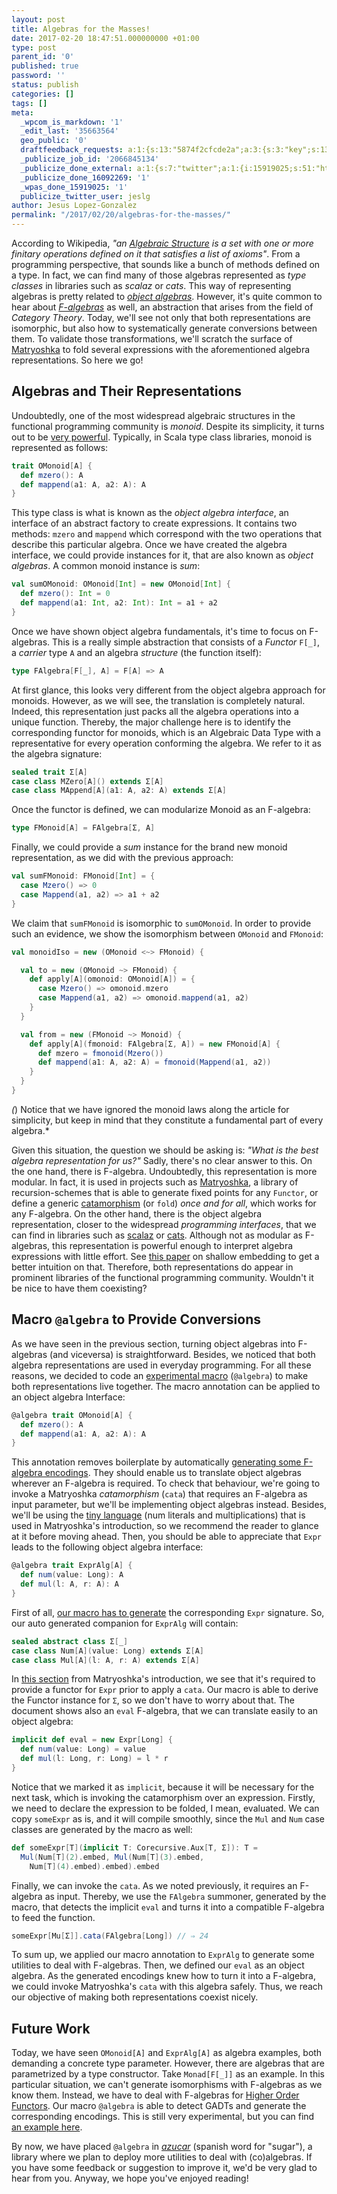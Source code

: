 ```yaml
---
layout: post
title: Algebras for the Masses!
date: 2017-02-20 18:47:51.000000000 +01:00
type: post
parent_id: '0'
published: true
password: ''
status: publish
categories: []
tags: []
meta:
  _wpcom_is_markdown: '1'
  _edit_last: '35663564'
  geo_public: '0'
  draftfeedback_requests: a:1:{s:13:"5874f2cfcde2a";a:3:{s:3:"key";s:13:"5874f2cfcde2a";s:4:"time";s:10:"1484059343";s:7:"user_id";s:8:"35663564";}}
  _publicize_job_id: '2066845134'
  _publicize_done_external: a:1:{s:7:"twitter";a:1:{i:15919025;s:51:"https://twitter.com/jeslg/status/833734944396603392";}}
  _publicize_done_16092269: '1'
  _wpas_done_15919025: '1'
  publicize_twitter_user: jeslg
author: Jesus Lopez-Gonzalez
permalink: "/2017/02/20/algebras-for-the-masses/"
---
```

According to Wikipedia, *"an <a href="https://en.wikipedia.org/wiki/Algebraic_structure">Algebraic Structure</a> is a set with one or more finitary operations defined on it that satisfies a list of axioms"*. From a programming perspective, that sounds like a bunch of methods defined on a type. In fact, we can find many of those algebras represented as *type classes* in libraries such as *scalaz* or *cats*. This way of representing algebras is pretty related to <a href="https://www.cs.utexas.edu/~wcook/Drafts/2012/ecoop2012.pdf">*object algebras*</a>. However, it's quite common to hear about <a href="https://www.schoolofhaskell.com/user/bartosz/understanding-algebras">*F-algebras*</a> as well, an abstraction that arises from the field of *Category Theory*. Today, we'll see not only that both representations are isomorphic, but also how to systematically generate conversions between them. To validate those transformations, we'll scratch the surface of <a href="https://github.com/slamdata/matryoshka">Matryoshka</a> to fold several expressions with the aforementioned algebra representations. So here we go!

## Algebras and Their Representations
Undoubtedly, one of the most widespread algebraic structures in the functional programming community is *monoid*. Despite its simplicity, it turns out to be <a href="http://repository.upenn.edu/cgi/viewcontent.cgi?article=1773&context=cis_papers">very powerful</a>. Typically, in Scala type class libraries, monoid is represented as follows:

```scala
trait OMonoid[A] {
  def mzero(): A
  def mappend(a1: A, a2: A): A
}
```

This type class is what is known as the *object algebra interface*, an interface of an abstract factory to create expressions. It contains two methods: `mzero` and `mappend` which correspond with the two operations that describe this particular algebra. Once we have created the algebra interface, we could provide instances for it, that are also known as *object algebras*. A common monoid instance is *sum*:

```scala
val sumOMonoid: OMonoid[Int] = new OMonoid[Int] {
  def mzero(): Int = 0
  def mappend(a1: Int, a2: Int): Int = a1 + a2
}
```

Once we have shown object algebra fundamentals, it's time to focus on F-algebras. This is a really simple abstraction that consists of a *Functor* `F[_]`, a *carrier* type `A` and an algebra *structure* (the function itself):

```scala
type FAlgebra[F[_], A] = F[A] => A
```

At first glance, this looks very different from the object algebra approach for monoids. However, as we will see, the translation is completely natural. Indeed, this representation just packs all the algebra operations into a unique function. Thereby, the major challenge here is to identify the corresponding functor for monoids, which is an Algebraic Data Type with a representative for every operation conforming the algebra. We refer to it as the algebra signature:

```scala
sealed trait Σ[A]
case class MZero[A]() extends Σ[A]
case class MAppend[A](a1: A, a2: A) extends Σ[A]
```

Once the functor is defined, we can modularize Monoid as an F-algebra:

```scala
type FMonoid[A] = FAlgebra[Σ, A]
```

Finally, we could provide a *sum* instance for the brand new monoid representation, as we did with the previous approach:

```scala
val sumFMonoid: FMonoid[Int] = {
  case Mzero() => 0
  case Mappend(a1, a2) => a1 + a2
}
```

We claim that `sumFMonoid` is isomorphic to `sumOMonoid`. In order to provide such an evidence, we show the isomorphism between `OMonoid` and `FMonoid`:

```scala
val monoidIso = new (OMonoid <~> FMonoid) {

  val to = new (OMonoid ~> FMonoid) {
    def apply[A](omonoid: OMonoid[A]) = {
      case Mzero() => omonoid.mzero
      case Mappend(a1, a2) => omonoid.mappend(a1, a2)
    }
  }

  val from = new (FMonoid ~> Monoid) {
    def apply[A](fmonoid: FAlgebra[Σ, A]) = new FMonoid[A] {
      def mzero = fmonoid(Mzero())
      def mappend(a1: A, a2: A) = fmonoid(Mappend(a1, a2))
    }
  }
}
```

*(*) Notice that we have ignored the monoid laws along the article for simplicity, but keep in mind that they constitute a fundamental part of every algebra.*

Given this situation, the question we should be asking is: *"What is the best algebra representation for us?"* Sadly, there's no clear answer to this. On the one hand, there is F-algebra. Undoubtedly, this representation is more modular. In fact, it is used in projects such as <a href="https://github.com/slamdata/matryoshka/blob/master/core/shared/src/main/scala/matryoshka/package.scala#L55">Matryoshka</a>, a library of recursion-schemes that is able to generate fixed points for any `Functor`, or define a generic <a href="https://github.com/slamdata/matryoshka/blob/master/core/shared/src/main/scala/matryoshka/Recursive.scala#L35">catamorphism</a> (or `fold`) *once and for all*, which works for any F-algebra. On the other hand, there is the object algebra representation, closer to the widespread *programming interfaces*, that we can find in libraries such as <a href="https://github.com/scalaz/scalaz/blob/series/7.3.x/core/src/main/scala/scalaz/Monoid.scala#L20">scalaz</a> or <a href="https://github.com/typelevel/cats/blob/155f7f534993c30d6e757de990330ac796dad5da/kernel/src/main/scala/cats/kernel/Monoid.scala#L11">cats</a>. Although not as modular as F-algebras, this representation is powerful enough to interpret algebra expressions with little effort. See <a href="http://www.cs.ox.ac.uk/jeremy.gibbons/publications/embedding.pdf">this paper</a> on shallow embedding to get a better intuition on that. Therefore, both representations do appear in prominent libraries of the functional programming community. Wouldn't it be nice to have them coexisting?

## Macro `@algebra` to Provide Conversions
As we have seen in the previous section, turning object algebras into F-algebras (and viceversa) is straightforward. Besides, we noticed that both algebra representations are used in everyday programming. For all these reasons, we decided to code an <a href="https://github.com/hablapps/azucar/blob/master/src/main/scala/macros/algebra.scala#L7">experimental macro</a> (`@algebra`) to make both representations live together. The macro annotation can be applied to an object algebra Interface:

```scala
@algebra trait OMonoid[A] {
  def mzero(): A
  def mappend(a1: A, a2: A): A
}
```

This annotation removes boilerplate by automatically <a href="https://gist.github.com/jeslg/bf1163433698be5e50375dab93e5e075">generating some F-algebra encodings</a>. They should enable us to translate object algebras wherever an F-algebra is required. To check that behaviour, we're going to invoke a Matryoshka *catamorphism* (`cata`) that requires an F-algebra as input parameter, but we'll be implementing object algebras instead. Besides, we'll be using the <a href="https://github.com/slamdata/matryoshka#introduction">tiny language</a> (num literals and multiplications) that is used in Matryoshka's introduction, so we recommend the reader to glance at it before moving ahead. Then, you should be able to appreciate that `Expr` leads to the following object algebra interface:

```scala
@algebra trait ExprAlg[A] {
  def num(value: Long): A
  def mul(l: A, r: A): A
}
```

First of all, <a href="https://gist.github.com/jeslg/9f9534a3a37b772e953d727a4e661039">our macro has to generate</a> the corresponding `Expr` signature. So, our auto generated companion for `ExprAlg` will contain:

```scala
sealed abstract class Σ[_]
case class Num[A](value: Long) extends Σ[A]
case class Mul[A](l: A, r: A) extends Σ[A]
```

In <a href="https://github.com/slamdata/matryoshka#algebras">this section</a> from Matryoshka's introduction, we see that it's required to provide a functor for `Expr` prior to apply a `cata`. Our macro is able to derive the Functor instance for `Σ`, so we don't have to worry about that. The document shows also an `eval` F-algebra, that we can translate easily to an object algebra:

```scala
implicit def eval = new Expr[Long] {
  def num(value: Long) = value
  def mul(l: Long, r: Long) = l * r
}
```

Notice that we marked it as `implicit`, because it will be necessary for the next task, which is invoking the catamorphism over an expression. Firstly, we need to declare the expression to be folded, I mean, evaluated. We can copy `someExpr` as is, and it will compile smoothly, since the `Mul` and `Num` case classes are generated by the macro as well:

```scala
def someExpr[T](implicit T: Corecursive.Aux[T, Σ]): T =
  Mul(Num[T](2).embed, Mul(Num[T](3).embed,
    Num[T](4).embed).embed).embed
```

Finally, we can invoke the `cata`. As we noted previously, it requires an F-algebra as input. Thereby, we use the `FAlgebra` summoner, generated by the macro, that detects the implicit `eval` and turns it into a compatible F-algebra to feed the function.

```scala
someExpr[Mu[Σ]].cata(FAlgebra[Long]) // ⇒ 24
```

To sum up, we applied our macro annotation to `ExprAlg` to generate some utilities to deal with F-algebras. Then, we defined our `eval` as an object algebra. As the generated encodings knew how to turn it into a F-algebra, we could invoke Matryoshka's `cata` with this algebra safely. Thus, we reach our objective of making both representations coexist nicely.

## Future Work
Today, we have seen `OMonoid[A]` and `ExprAlg[A]` as algebra examples, both demanding a concrete type parameter. However, there are algebras that are parametrized by a type constructor. Take `Monad[F[_]]` as an example. In this particular situation, we can't generate isomorphisms with F-algebras as we know them. Instead, we have to deal with F-algebras for <a href="http://www.timphilipwilliams.com/posts/2013-01-16-fixing-gadts.html">Higher Order Functors</a>. Our macro `@algebra` is able to detect GADTs and generate the corresponding encodings. This is still very experimental, but you can find <a href="https://github.com/hablapps/azucar/blob/master/src/test/scala/hk/AlgebraTest.scala">an example here</a>.

By now, we have placed `@algebra` in <a href="https://github.com/hablapps/azucar">*azucar*</a> (spanish word for "sugar"), a library where we plan to deploy more utilities to deal with (co)algebras. If you have some feedback or suggestion to improve it, we'd be very glad to hear from you. Anyway, we hope you've enjoyed reading!

